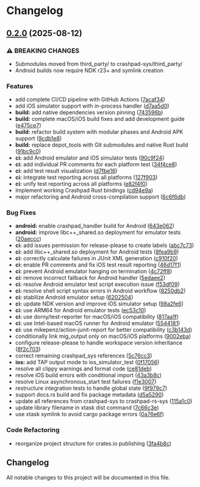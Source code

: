 # Changelog

## [0.2.0](https://github.com/bahamoth/crashpad-rs/compare/v0.1.0...v0.2.0) (2025-08-12)


### ⚠ BREAKING CHANGES

* Submodules moved from third_party/ to crashpad-sys/third_party/
* Android builds now require NDK r23+ and symlink creation

### Features

* add complete CI/CD pipeline with GitHub Actions ([7acaf34](https://github.com/bahamoth/crashpad-rs/commit/7acaf34048075944c1a11f003dafcf16502cddab))
* add iOS simulator support with in-process handler ([d7aa5d0](https://github.com/bahamoth/crashpad-rs/commit/d7aa5d00e39e1dc47f71da9731095e7830ed24f6))
* **build:** add native dependencies version pinning ([743596b](https://github.com/bahamoth/crashpad-rs/commit/743596bce7a3180f336fd93b2e258c00ec36c736))
* **build:** complete macOS/iOS build fixes and add development guide ([e475ce7](https://github.com/bahamoth/crashpad-rs/commit/e475ce711f4651d995033f4bddf84503ee85ace6))
* **build:** refactor build system with modular phases and Android APK support ([9cdb1e8](https://github.com/bahamoth/crashpad-rs/commit/9cdb1e845855419754a647fb07cf31134a7069c6))
* **build:** replace depot_tools with Git submodules and native Rust build ([91bc9c0](https://github.com/bahamoth/crashpad-rs/commit/91bc9c03a86e982c89ffa49ea0a33ccbd4bacc50))
* **ci:** add Android emulator and iOS simulator tests ([90c9f24](https://github.com/bahamoth/crashpad-rs/commit/90c9f24845644bf9414c2daaf0860e7678362276))
* **ci:** add individual PR comments for each platform test ([34f4ce8](https://github.com/bahamoth/crashpad-rs/commit/34f4ce8b4672fe2eb2978ee02119c60a3d46e0c8))
* **ci:** add test result visualization ([d7fbe16](https://github.com/bahamoth/crashpad-rs/commit/d7fbe16a60f7dfa2e7841bd7755ebdac5c0df73b))
* **ci:** integrate test reporting across all platforms ([127f903](https://github.com/bahamoth/crashpad-rs/commit/127f9034353637b3938cc1bb65fc32392e5bdb4a))
* **ci:** unify test reporting across all platforms ([e82f4f0](https://github.com/bahamoth/crashpad-rs/commit/e82f4f0cebd433a2aaa6ea10fb0fc6b4b9dc902a))
* Implement working Crashpad Rust bindings ([cd94e9a](https://github.com/bahamoth/crashpad-rs/commit/cd94e9aa622bc6cd1ef4b36bdc3f746964820d9c))
* major refactoring and Android cross-compilation support ([6c6f6db](https://github.com/bahamoth/crashpad-rs/commit/6c6f6dbc7529119dff3eda09b361d8435831ca02))


### Bug Fixes

* **android:** enable crashpad_handler build for Android ([643e062](https://github.com/bahamoth/crashpad-rs/commit/643e06231755ce7fae013f01c4dfa10b277b74e6))
* **android:** improve libc++_shared.so deployment for emulator tests ([20aeccc](https://github.com/bahamoth/crashpad-rs/commit/20aecccb2c790b2db87ab01e854fb950fc2038fe))
* **ci:** add issues permission for release-please to create labels ([abc7c73](https://github.com/bahamoth/crashpad-rs/commit/abc7c735fe8237099e92cbfdfb7219e5d21fec1c))
* **ci:** add libc++_shared.so deployment for Android tests ([8fea9b9](https://github.com/bahamoth/crashpad-rs/commit/8fea9b9f4bcc42266fcba906157744d937a2c58e))
* **ci:** correctly calculate failures in JUnit XML generation ([c910f20](https://github.com/bahamoth/crashpad-rs/commit/c910f20f54b8f2f7234ad563adea2808321c64f2))
* **ci:** enable PR comments and fix iOS test result reporting ([46d17f1](https://github.com/bahamoth/crashpad-rs/commit/46d17f11c2604d6ac655234feaa1825de1649cc7))
* **ci:** prevent Android emulator hanging on termination ([4c72ff8](https://github.com/bahamoth/crashpad-rs/commit/4c72ff88bbdf64ca7a0fa3c7574adc3ef72a94a3))
* **ci:** remove incorrect fallback for Android handler ([5edaee2](https://github.com/bahamoth/crashpad-rs/commit/5edaee22ab0be7e3852b7060fc8a19312ce22f41))
* **ci:** resolve Android emulator test script execution issue ([f53df09](https://github.com/bahamoth/crashpad-rs/commit/f53df09e71b69780dcf332d63d40da10e31cb34e))
* **ci:** resolve shell script syntax errors in Android workflow ([8250db2](https://github.com/bahamoth/crashpad-rs/commit/8250db24c89a4b27df78f3856484f0b171fcbfa9))
* **ci:** stabilize Android emulator setup ([6202504](https://github.com/bahamoth/crashpad-rs/commit/6202504294a9fb9218e05b56697536300edda263))
* **ci:** update NDK version and improve iOS simulator setup ([98a2fe6](https://github.com/bahamoth/crashpad-rs/commit/98a2fe629b081347c1687f059d2a14a939ae2ea9))
* **ci:** use ARM64 for Android emulator tests ([ec53c10](https://github.com/bahamoth/crashpad-rs/commit/ec53c105dfa66eb5f22b1ca36139f6c21cc921ee))
* **ci:** use dorny/test-reporter for macOS/iOS compatibility ([817aa1f](https://github.com/bahamoth/crashpad-rs/commit/817aa1feebbce117d72a9cc9cd54be295e04c9d6))
* **ci:** use Intel-based macOS runner for Android emulator ([5544181](https://github.com/bahamoth/crashpad-rs/commit/554418130229ea01006ebf5866faad121151a89e))
* **ci:** use mikepenz/action-junit-report for better compatibility ([c3b143d](https://github.com/bahamoth/crashpad-rs/commit/c3b143de526ba8a34530ad4a1747595482d758b0))
* conditionally link mig_output only on macOS/iOS platforms ([9002eba](https://github.com/bahamoth/crashpad-rs/commit/9002ebaefbd585edad3c18774358ce3760600156))
* configure release-please to handle workspace version inheritance ([8f2c703](https://github.com/bahamoth/crashpad-rs/commit/8f2c70353316020869860c7af2185e848920fb1c))
* correct remaining crashpad_sys references ([5c76cc3](https://github.com/bahamoth/crashpad-rs/commit/5c76cc32138efb142cc40d99e6cafb9f7aa7a49b))
* **ios:** add TAP output mode to ios_simulator_test ([0f17056](https://github.com/bahamoth/crashpad-rs/commit/0f17056ddcb0a2a17ed5752f15671737d37dabaa))
* resolve all clippy warnings and format code ([ce81deb](https://github.com/bahamoth/crashpad-rs/commit/ce81deb910c23e70c1d339090cb8fc96b531ff80))
* resolve iOS build errors with conditional import ([43a3b8c](https://github.com/bahamoth/crashpad-rs/commit/43a3b8c5b7b5def1dd4ec16f8381eab65a23f527))
* resolve Linux asynchronous_start test failures ([f1e3007](https://github.com/bahamoth/crashpad-rs/commit/f1e30074e6b7805228d9b33bc4cb3f0124883157))
* restructure integration tests to handle global state ([9f979c7](https://github.com/bahamoth/crashpad-rs/commit/9f979c784f73bff333da9f20e55e2abe7ce9670c))
* support docs.rs build and fix package metadata ([d5a5290](https://github.com/bahamoth/crashpad-rs/commit/d5a52902c6d60a7dd2f15802b8bf7af9214e2a4f))
* update all references from crashpad-sys to crashpad-rs-sys ([115a1c0](https://github.com/bahamoth/crashpad-rs/commit/115a1c02a246a7ad31499d414a0b992d0dee627a))
* update library filename in xtask dist command ([7c66c3e](https://github.com/bahamoth/crashpad-rs/commit/7c66c3e40a196026a38284bf7c72b7b42da65868))
* use xtask symlink to avoid cargo package errors ([0a76e6f](https://github.com/bahamoth/crashpad-rs/commit/0a76e6f09bdea49c96a9ad7b4aa3057b1b95d3fd))


### Code Refactoring

* reorganize project structure for crates.io publishing ([3fa4b8c](https://github.com/bahamoth/crashpad-rs/commit/3fa4b8c8a30301c1bd4825ae1de47d4ac70a5651))

## Changelog

All notable changes to this project will be documented in this file.
